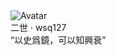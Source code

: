 <div href="https://517group.cn/histories2.html" class="card" style="background-image: url('https://image.wsq127.top/file/914835907fa4c5135b57b.png');"> 
  <img src="https://image.wsq127.top/file/5b982a3e27da2bc62ee77.png" alt="Avatar">
  <div class="title">二世 · wsq127</div>
  <div class="overlay"></div>
  <div class="overlay-text">“以史爲鏡，可以知興衰”</div>
</div>